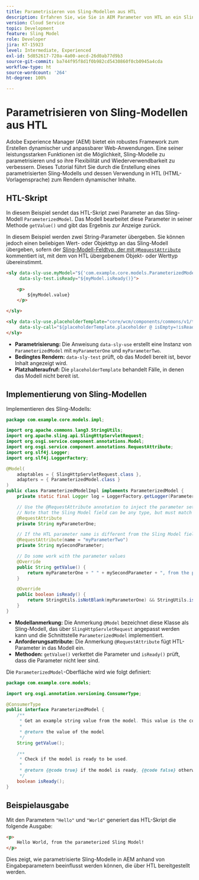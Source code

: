 ```yaml
---
title: Parametrisieren von Sling-Modellen aus HTL
description: Erfahren Sie, wie Sie in AEM Parameter von HTL an ein Sling-Modell übergeben.
version: Cloud Service
topic: Development
feature: Sling Model
role: Developer
jira: KT-15923
level: Intermediate, Experienced
exl-id: 5d852617-720a-4a00-aecd-26d0ab77d9b3
source-git-commit: ba744f95f8d1f0b982cd5430860f0cb0945a4cda
workflow-type: ht
source-wordcount: '264'
ht-degree: 100%

---
```


# Parametrisieren von Sling-Modellen aus HTL

Adobe Experience Manager (AEM) bietet ein robustes Framework zum Erstellen dynamischer und anpassbarer Web-Anwendungen. Eine seiner leistungsstarken Funktionen ist die Möglichkeit, Sling-Modelle zu parametrisieren und so ihre Flexibilität und Wiederverwendbarkeit zu verbessern. Dieses Tutorial führt Sie durch die Erstellung eines parametrisierten Sling-Modells und dessen Verwendung in HTL (HTML-Vorlagensprache) zum Rendern dynamischer Inhalte.

## HTL-Skript

In diesem Beispiel sendet das HTL-Skript zwei Parameter an das Sling-Modell `ParameterizedModel`. Das Modell bearbeitet diese Parameter in seiner Methode `getValue()` und gibt das Ergebnis zur Anzeige zurück.

In diesem Beispiel werden zwei String-Parameter übergeben. Sie können jedoch einen beliebigen Wert- oder Objekttyp an das Sling-Modell übergeben, sofern der [Sling-Modell-Feldtyp, der mit `@RequestAttribute`](#sling-model-implementation) kommentiert ist, mit dem von HTL übergebenem Objekt- oder Werttyp übereinstimmt.

```html
<sly data-sly-use.myModel="${'com.example.core.models.ParameterizedModel' @ myParameterOne='Hello', myParameterTwo='World'}"
     data-sly-test.isReady="${myModel.isReady()}">

    <p>
        ${myModel.value}
    </p>

</sly>

<sly data-sly-use.placeholderTemplate="core/wcm/components/commons/v1/templates.html"
     data-sly-call="${placeholderTemplate.placeholder @ isEmpty=!isReady}">
</sly>
```

- **Parametrisierung:** Die Anweisung `data-sly-use` erstellt eine Instanz von `ParameterizedModel` mit `myParameterOne` und `myParameterTwo`.
- **Bedingtes Rendern:** `data-sly-test` prüft, ob das Modell bereit ist, bevor Inhalt angezeigt wird.
- **Platzhalteraufruf:** Die `placeholderTemplate` behandelt Fälle, in denen das Modell nicht bereit ist.

## Implementierung von Sling-Modellen

Implementieren des Sling-Modells:

```java
package com.example.core.models.impl;

import org.apache.commons.lang3.StringUtils;
import org.apache.sling.api.SlingHttpServletRequest;
import org.osgi.service.component.annotations.Model;
import org.osgi.service.component.annotations.RequestAttribute;
import org.slf4j.Logger;
import org.slf4j.LoggerFactory;

@Model(
    adaptables = { SlingHttpServletRequest.class },
    adapters = { ParameterizedModel.class }
)
public class ParameterizedModelImpl implements ParameterizedModel {
    private static final Logger log = LoggerFactory.getLogger(ParameterizedModelImpl.class);

    // Use the @RequestAttribute annotation to inject the parameter set in the HTL.
    // Note that the Sling Model field can be any type, but must match the type of object or value passed from HTL.
    @RequestAttribute
    private String myParameterOne;

    // If the HTL parameter name is different from the Sling Model field name, use the name attribute to specify the HTL parameter name
    @RequestAttribute(name = "myParameterTwo")
    private String mySecondParameter;

    // Do some work with the parameter values
    @Override
    public String getValue() {
        return myParameterOne + " " + mySecondParameter + ", from the parameterized Sling Model!";
    }

    @Override
    public boolean isReady() {
        return StringUtils.isNotBlank(myParameterOne) && StringUtils.isNotBlank(mySecondParameter);
    }
}
```

- **Modellanmerkung:** Die Anmerkung `@Model` bezeichnet diese Klasse als Sling-Modell, das über `SlingHttpServletRequest` angepasst werden kann und die Schnittstelle `ParameterizedModel` implementiert.
- **Anforderungsattribute:** Die Anmerkung `@RequestAttribute` fügt HTL-Parameter in das Modell ein.
- **Methoden:** `getValue()` verkettet die Parameter und `isReady()` prüft, dass die Parameter nicht leer sind.

Die `ParameterizedModel`-Oberfläche wird wie folgt definiert:

```java
package com.example.core.models;

import org.osgi.annotation.versioning.ConsumerType;

@ConsumerType
public interface ParameterizedModel {
    /**
     * Get an example string value from the model. This value is the concatenation of the two parameters.
     * 
     * @return the value of the model
     */
    String getValue();

    /**
     * Check if the model is ready to be used.
     *
     * @return {@code true} if the model is ready, {@code false} otherwise
     */
    boolean isReady();
}
```

## Beispielausgabe

Mit den Parametern `"Hello"` und `"World"` generiert das HTL-Skript die folgende Ausgabe:

```html
<p>
    Hello World, from the parameterized Sling Model!
</p>
```

Dies zeigt, wie parametrisierte Sling-Modelle in AEM anhand von Eingabeparametern beeinflusst werden können, die über HTL bereitgestellt werden.
